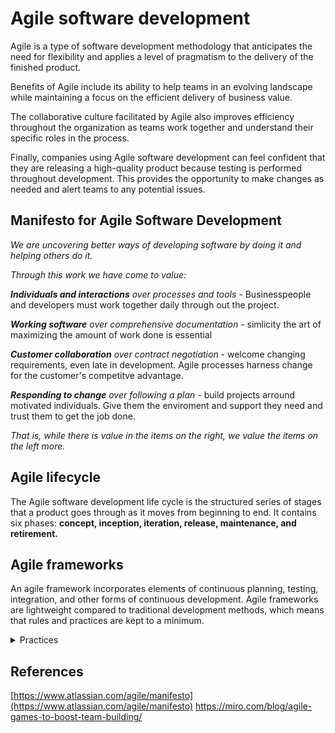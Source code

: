 # Agile software development

Agile is a type of software development methodology that anticipates the need for flexibility and applies a level of pragmatism to the delivery of the finished product.

Benefits of Agile include its ability to help teams in an evolving landscape while maintaining a focus on the efficient delivery of business value.

The collaborative culture facilitated by Agile also improves efficiency throughout the organization as teams work together and understand their specific roles in the process.

Finally, companies using Agile software development can feel confident that they are releasing a high-quality product because testing is performed throughout development. This provides the opportunity to make changes as needed and alert teams to any potential issues.



## Manifesto for Agile Software Development

_We are uncovering better ways of developing software by doing it and helping others do it._

_Through this work we have come to value:_

_**Individuals and interactions** over processes and tools_
    - Businesspeople and developers must work together daily through out the project.

_**Working software** over comprehensive documentation_
     - simlicity the art of maximizing the amount of work done is essential

_**Customer collaboration** over contract negotiation_
    - welcome changing requirements, even late in development. Agile processes harness change for the customer's competitve advantage. 

_**Responding to change** over following a plan_
    - build projects arround motivated individuals. Give them the enviroment and support they need and trust them to get the job done.

_That is, while there is value in the items on the right, we value the items on the left more._

## Agile lifecycle

The Agile software development life cycle is the structured series of stages that a product goes through as it moves from beginning to end. It contains six phases: **concept, inception, iteration, release, maintenance, and retirement.**


## Agile frameworks

An agile framework incorporates elements of continuous planning, testing, integration, and other forms of continuous development. Agile frameworks are lightweight compared to traditional development methods, which means that rules and practices are kept to a minimum.

<details>

<summary> Practices</summary>


### Purpose

The purpose of the game is for everybody to participate and share their opinions, thoughts, feelings, ideas and practical use of the agile manifesto and its principles. They will be doing this by playing a matching game.


### Objectives

- Cultivate the agile thinking from the early stages of the transformation.
- Foster an agile mindset.
- Understand the meaning of the agile manifesto.
- Look closer for deeper, hidden or unexplored aspects and applications to their daily work.
Team building.

### What you need

- from 1 to 5 teams/pairs (up to 20 to 30 people)
- agile manifesto and principles cards for each team/pair (download the material in English below)
- a timer/alarm clock/app
- post its (or several color papers)
crayons, color pencils/markers
- blank poster (or flip chart blank page) per team

### How to run the workshop

1. Preparation (1-5 minutes)
Explain: the rules and purpose of the game.
Set up the teams: according to the physical space organize the teams (or pairs) for discussion.
Read the manifesto: or even better, ask somebody to help you read the manifesto out loud for all of them.
Deliver the principle cards for each team/pair: ask them to check they have the complete set (the manifesto and 12 principles) before starting.

2. Discussion and matching (20-25 minutes)
Instruction: The participants must match each principle to one of the manifesto’s item.
Set the timer for discussion: Each team/pair must be accountable for the time remaining. Let the conversation begin!
3. Sharing thoughts (15-20 minutes.)
Share results: especially the ones contrasting between teams. Ask what were the conclusions pointed out from the discussions.

Sum up: get the teams to deliberate about their outcomes.  Ask them for examples.

Powerful questions:

- Do we understand each one of the principles?

- How can we apply them on a daily basis?

- Does it really matter to associate every principle to a single rule from the manifesto?

- How our daily work would look and feel like if we did all this?

- What are the obstacles we have to overcome to get there?

- What can we do as a team and individually to contribute to this ideal goal?

4. Making the poster: collaboration (15-20 minutes)

 _Let the creativity spirit take over_: any material they want to use is valid. Foster collaboration and ask them to cooperate altogether in the creation of the poster. All of them must take part. I encourage them to sign it, write their names on it, draw or put the team rubric on it afterwards.

_Make it visible_: finally we post it into a near wall or door where everybody can see it.

 > Additional tips:

    - It is better to have teams/pairs with people who don’t know each other so they can interact more and get to know each other better.

    -The principles have been numbered in case the cards get jumbled up, but these numbers doesn’t mean anything else.

    - When matching, you will notice that sometimes teams want to get “the right answer” or “the right number of matching” (for instance, 3 principles per manifesto item). Don’t interviene, let them figure it out. The goal of the game is to let them talk about it, not to be right or wrong. They will soon be engaged and establish their own method for matching. Just let them work.

    - If you see the game is turning into a desperate matching without conversation for any team ask them for examples or powerful questions to stoke the chat.

</details>

## References

[https://www.atlassian.com/agile/manifesto](https://www.atlassian.com/agile/manifesto)
<https://miro.com/blog/agile-games-to-boost-team-building/>
